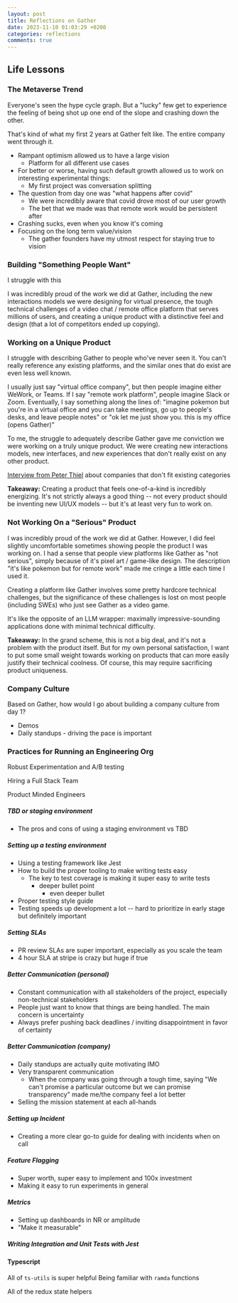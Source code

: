 ```yaml
---
layout: post
title: Reflections on Gather
date: 2023-11-10 01:03:29 +0200
categories: reflections
comments: true
---
```


## Life Lessons

### The Metaverse Trend

Everyone's seen the hype cycle graph. But a "lucky" few get to experience the feeling of being shot up one end of the slope and crashing down the other.

That's kind of what my first 2 years at Gather felt like. The entire company went through it.

- Rampant optimism allowed us to have a large vision
  - Platform for all different use cases
- For better or worse, having such default growth allowed us to work on interesting experimental things:
  - My first project was conversation splitting
- The question from day one was "what happens after covid"
  - We were incredibly aware that covid drove most of our user growth
  - The bet that we made was that remote work would be persistent after
- Crashing sucks, even when you know it's coming
- Focusing on the long term value/vision
  - The gather founders have my utmost respect for staying true to vision

### Building "Something People Want"

I struggle with this

I was incredibly proud of the work we did at Gather, including the new interactions models we were designing for virtual presence, the tough technical challenges of a video chat / remote office platform that serves millions of users, and creating a unique product with a distinctive feel and design (that a lot of competitors ended up copying).

### Working on a Unique Product

I struggle with describing Gather to people who've never seen it. You can't really reference any existing platforms, and the similar ones that do exist are even less well known.

I usually just say "virtual office company", but then people imagine either WeWork, or Teams. If I say "remote work platform", people imagine Slack or Zoom.
Eventually, I say something along the lines of: "imagine pokemon but you're in a virtual office and you can take meetings, go up to people's desks, and leave people notes"
or
"ok let me just show you. this is my office (opens Gather)"

To me, the struggle to adequately describe Gather gave me conviction we were working on a truly unique product. We were creating new interactions models, new interfaces, and new experiences that don't really exist on any other product.

[Interview from Peter Thiel](https://startups.joinperch.com/q/peter-thiel-on-why-sectors-and-trends-are-overrated-b379e1e8?perchObject=Video) about companies that don't fit existing categories

**Takeaway:** Creating a product that feels one-of-a-kind is incredibly energizing. It's not strictly always a good thing -- not every product should be inventing new UI/UX models -- but it's at least very fun to work on.

### Not Working On a "Serious" Product

I was incredibly proud of the work we did at Gather. However, I did feel slightly uncomfortable sometimes showing people the product I was working on. I had a sense that people view platforms like Gather as "not serious", simply because of it's pixel art / game-like design. The description "it's like pokemon but for remote work" made me cringe a little each time I used it.

Creating a platform like Gather involves some pretty hardcore technical challenges, but the significance of these challenges is lost on most people (including SWEs) who just see Gather as a video game.

It's like the opposite of an LLM wrapper: maximally impressive-sounding applications done with minimal technical difficulty.

**Takeaway:** In the grand scheme, this is not a big deal, and it's not a problem with the product itself. But for my own personal satisfaction, I want to put some small weight towards working on products that can more easily justify their technical coolness. Of course, this may require sacrificing product uniqueness.

### Company Culture

Based on Gather, how would I go about building a company culture from day 1?

- Demos
- Daily standups - driving the pace is important

### Practices for Running an Engineering Org

Robust Experimentation and A/B testing

Hiring a Full Stack Team

Product Minded Engineers

##### TBD or staging environment

- The pros and cons of using a staging environment vs TBD

##### Setting up a testing environment

- Using a testing framework like Jest
- How to build the proper tooling to make writing tests easy
  - The key to test coverage is making it super easy to write tests
    - deeper bullet point
      - even deeper bullet
- Proper testing style guide
- Testing speeds up development a lot -- hard to prioritize in early stage but definitely important

##### Setting SLAs

- PR review SLAs are super important, especially as you scale the team
- 4 hour SLA at stripe is crazy but huge if true

##### Better Communication (personal)

- Constant communication with all stakeholders of the project, especially non-technical stakeholders
- People just want to know that things are being handled. The main concern is uncertainty
- Always prefer pushing back deadlines / inviting disappointment in favor of certainty

##### Better Communication (company)

- Daily standups are actually quite motivating IMO
- Very transparent communication
  - When the company was going through a tough time, saying "We can't promise a particular outcome but we can promise transparency" made me/the company feel a lot better
- Selling the mission statement at each all-hands

##### Setting up Incident

- Creating a more clear go-to guide for dealing with incidents when on call

##### Feature Flagging

- Super worth, super easy to implement and 100x investment
- Making it easy to run experiments in general

##### Metrics

- Setting up dashboards in NR or amplitude
- "Make it measurable"

##### Writing Integration and Unit Tests with Jest

#### Typescript

All of `ts-utils` is super helpful
Being familiar with `ramda` functions

All of the redux state helpers
